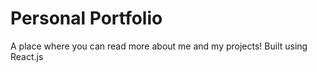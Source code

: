 # Personal Portfolio

A place where you can read more about me and my projects! Built using React.js
